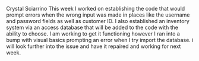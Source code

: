 Crystal Sciarrino
This week I worked on establishing the code that would prompt errors when the wrong input was made in places
like the username and password fields as well as customer ID. I also established an inventory system via an access database
that will be added to the code with the ability to choose. I am working to get it functioning however I ran into a bump with
visual basics prompting an error when I try import the database. i will look further into the issue and have it repaired and
working for next week. 
